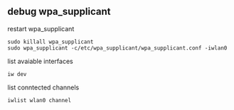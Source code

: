## debug wpa_supplicant

restart wpa_supplicant

	sudo killall wpa_supplicant
	sudo wpa_supplicant -c/etc/wpa_supplicant/wpa_supplicant.conf -iwlan0
	
	
list avaiable interfaces

	iw dev

list conntected channels

	iwlist wlan0 channel